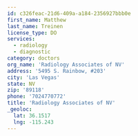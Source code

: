 ```yaml
---
id: c326feac-21d6-409a-a184-2356927bbb0e
first_name: Matthew
last_name: Treinen
license_type: DO
services:
  - radiology
  - diagnostic
category: doctors
org_name: 'Radiology Associates of NV'
address: '5495 S. Rainbow, #203'
city: 'Las Vegas'
state: NV
zip: '89118'
phone: '7024770772'
title: 'Radiology Associates of NV'
_geoloc:
  lat: 36.1517
  lng: -115.243
---
```

